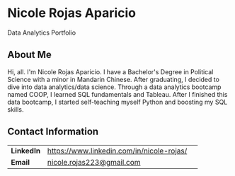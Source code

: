 # Nicole Rojas Aparicio
Data Analytics Portfolio

## About Me
Hi, all. I'm Nicole Rojas Aparicio. I have a Bachelor's Degree in Political Science with a minor in Mandarin Chinese. After graduating, I decided to dive into data analytics/data science. Through a data analytics bootcamp named COOP, I learned SQL fundamentals and Tableau. After I finished this data bootcamp, I started self-teaching myself Python and boosting my SQL skills. 

## Contact Information 
| | | |
|-|-|-|
|**LinkedIn** | https://www.linkedin.com/in/nicole-rojas/ |
|**Email** | nicole.rojas223@gmail.com |
